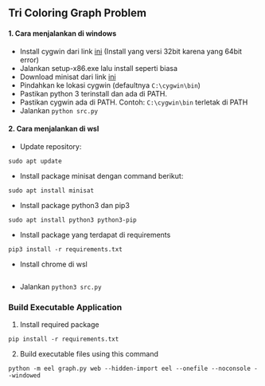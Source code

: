 ## Tri Coloring Graph Problem

#### 1. Cara menjalankan di windows

- Install cygwin dari link [ini](http://www.cygwin.com/) (Install yang versi 32bit karena yang 64bit error)
- Jalankan setup-x86.exe lalu install seperti biasa
- Download minisat dari link [ini](http://minisat.se/downloads/MiniSat_v1.14_cygwin)
- Pindahkan ke lokasi cygwin (defaultnya `C:\cygwin\bin`)
- Pastikan python 3 terinstall dan ada di PATH.
- Pastikan cygwin ada di PATH. Contoh: `C:\cygwin\bin` terletak di PATH
- Jalankan `python src.py`

#### 2. Cara menjalankan di wsl

- Update repository:

```
sudo apt update
```

- Install package minisat dengan command berikut:

```
sudo apt install minisat
```

- Install package python3 dan pip3

```
sudo apt install python3 python3-pip
```

- Install package yang terdapat di requirements

```
pip3 install -r requirements.txt
```

- Install chrome di wsl

```

```

- Jalankan `python3 src.py`

### Build Executable Application

1. Install required package

```
pip install -r requirements.txt
```

2. Build executable files using this command

```
python -m eel graph.py web --hidden-import eel --onefile --noconsole --windowed
```
